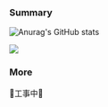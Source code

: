 <!--
**YuMuuu/YuMuuu** is a ✨ _special_ ✨ repository because its `README.md` (this file) appears on your GitHub profile.

Here are some ideas to get you started:

- 🔭 I’m currently working on ...
- 🌱 I’m currently learning ...
- 👯 I’m looking to collaborate on ...
- 🤔 I’m looking for help with ...
- 💬 Ask me about ...
- 📫 How to reach me: ...
- 😄 Pronouns: ...
- ⚡ Fun fact: ...
-->

### Summary

![Anurag's GitHub stats](https://github-readme-stats.vercel.app/api?username=YuMuuu&show_icons=true&theme=dracula)


<!--
![](https://github-readme-stats.vercel.app/api/pin/?username=YuMuuu&repo={リポジトリ名})
-->

![](https://github-readme-stats.vercel.app/api/top-langs/?username=YuMuuu&theme=dracula)

### More

🚧工事中🚧
